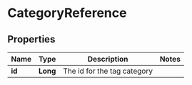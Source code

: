 
# CategoryReference

## Properties
Name | Type | Description | Notes
------------ | ------------- | ------------- | -------------
**id** | **Long** | The id for the tag category | 



